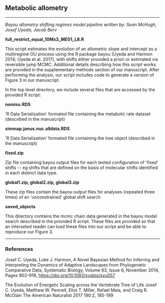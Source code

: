 ## Metabolic allometry

---
*Bayou allometry shifting regimes model pipeline written by: Sean McHugh, Josef Uyeda, Jacob Berv*

**full_restrict_equal_10Mx3_ME01_L8.R**

This script estimates the evolution of an allometric slope and intercept 
as a multiregime OU process using the R package bayou (Uyeda and Harmon 
2014; Uyeda et al. 2017), with shifts  either provided a priori or 
estimated via reversible jump MCMC. Additional details describing how
this script works are provided in the supplementary methods section
of our manuscript. After performing the analysis, our script includes code 
to generate a version of Figure 3 in our manuscript.

In the top level directory, we include several files that are accessed 
by the provided R script:

**nomiss.RDS**

'R Data Serialization' formated file containing the metabolic rate dataset (described in the manuscript)

**simmap.janus.nuc.alldata.RDS**

'R Data Serialization' formated file containing the tree object (described in the manuscript)

**fixed.zip**

Zip file containing bayou output files for each tested configuration of
'fixed' shifts -- eg shifts that are defined on the basis of molecular
shifts identified in each distinct data type.

**global1.zip, global2.zip, global3.zip**

These zip files contain the bayou output files for analyses
(repeated three times) of an 'unconstrained' global shift search

**saved_objects**

This directory contains the mcmc chain data generated in the 
bayou model search described in the provided R script. These files
are provided so that an interseted reader can load these files into
our script and be able to reproduce our Figure 3.

---

### References

Josef C. Uyeda, Luke J. Harmon, A Novel Bayesian Method for Inferring and Interpreting the Dynamics of Adaptive Landscapes from Phylogenetic Comparative Data, Systematic Biology, Volume 63, Issue 6, November 2014, Pages 902–918, <https://doi.org/10.1093/sysbio/syu057>

The Evolution of Energetic Scaling across the Vertebrate Tree of Life Josef C. Uyeda, Matthew W. Pennell, Eliot T. Miller, Rafael Maia, and Craig R. McClain The American Naturalist 2017 190:2, 185-199
